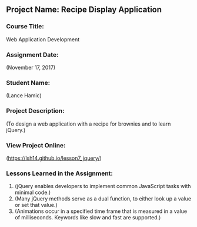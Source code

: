 ## Project Name:  Recipe Display Application

### Course Title:
Web Application Development

### Assignment Date:  
(November 17, 2017)

### Student Name:  
(Lance Hamic)

### Project Description:
(To design a web application with a recipe for brownies and to learn jQuery.)

### View Project Online:
(https://lsh14.github.io/lesson7_jquery/)

### Lessons Learned in the Assignment:
1. (jQuery enables developers to implement common JavaScript tasks with minimal code.)
2. (Many jQuery methods serve as a dual function, to either look up a value or set that value.)
3. (Animations occur in a specified time frame that is measured in a value of milliseconds. Keywords like slow and fast are supported.)

